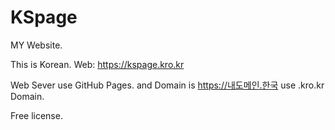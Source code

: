 # KSpage
MY Website.

This is Korean. 
Web: https://kspage.kro.kr

Web Sever use GitHub Pages. and Domain is https://내도메인.한국
use .kro.kr Domain.

Free license.
